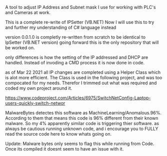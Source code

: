 A tool to adjust IP Address and Subnet mask I use for working with PLC's and Cameras at work.


This is a complete re-write of IPSetter (VB.NET) 
Now I will  use this to try and further my understanding of C# language instead

version 0.0.1.0 is completly re-written from scratch to be identical to IpSetter (VB.NET version) going forward this is the only repository that will be worked on.

only differences is how the setting of the IP addressed and DHCP are handled. Instead of invoding a CMD process it is now done in code.

as of Mar 22 2021 all IP changes are completed using a Helper Class which is alot more efficient.
The Class is used in the following project, and was too compocated for my needs. Therefor I trimmed out what was required and coded my own project around it.

https://www.codeproject.com/Articles/6975/SwitchNetConfig-Laptop-users-quickly-switch-networ


MalwareBytes detectes this software as MachineLearning/Anomalous.96%. According to them that means this code is 96% different from their known malware.
So my 4% apparently similar code is triggering thier software.
as always be cautious running unknown code, and i encourage you to FULLY read the source code here to know whats going on.

Update: Malware bytes only seems to flag this while running from Code. Once its compiled it doesnt seem to have an issue with it.

